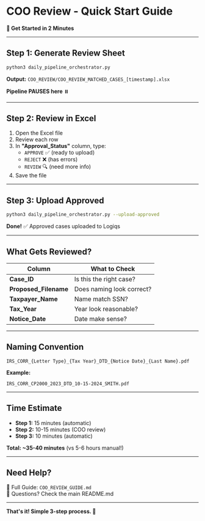 # COO Review - Quick Start Guide

**🚀 Get Started in 2 Minutes**

---

## Step 1: Generate Review Sheet

```bash
python3 daily_pipeline_orchestrator.py
```

**Output:** `COO_REVIEW/COO_REVIEW_MATCHED_CASES_[timestamp].xlsx`

**Pipeline PAUSES here** ⏸️

---

## Step 2: Review in Excel

1. Open the Excel file
2. Review each row
3. In **"Approval_Status"** column, type:
   - `APPROVE` ✅ (ready to upload)
   - `REJECT` ❌ (has errors)
   - `REVIEW` 🔍 (need more info)
4. Save the file

---

## Step 3: Upload Approved

```bash
python3 daily_pipeline_orchestrator.py --upload-approved
```

**Done!** ✅ Approved cases uploaded to Logiqs

---

## What Gets Reviewed?

| Column | What to Check |
|--------|---------------|
| **Case_ID** | Is this the right case? |
| **Proposed_Filename** | Does naming look correct? |
| **Taxpayer_Name** | Name match SSN? |
| **Tax_Year** | Year look reasonable? |
| **Notice_Date** | Date make sense? |

---

## Naming Convention

```
IRS_CORR_{Letter Type}_{Tax Year}_DTD_{Notice Date}_{Last Name}.pdf
```

**Example:**
```
IRS_CORR_CP2000_2023_DTD_10-15-2024_SMITH.pdf
```

---

## Time Estimate

- **Step 1:** 15 minutes (automatic)
- **Step 2:** 10-15 minutes (COO review)
- **Step 3:** 10 minutes (automatic)

**Total: ~35-40 minutes** (vs 5-6 hours manual!)

---

## Need Help?

📘 Full Guide: `COO_REVIEW_GUIDE.md`  
📧 Questions? Check the main README.md

---

**That's it! Simple 3-step process. 🎉**


